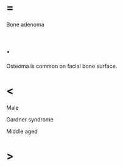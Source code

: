 # =

Bone adenoma

# .

Osteoma is common on facial bone surface.

# <

Male

Gardner syndrome

Middle aged

# >
